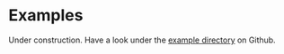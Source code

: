 # Examples

Under construction.
Have a look under the [example directory](https://github.com/NVIDIA/earth2mip/tree/main/examples)
on Github.
